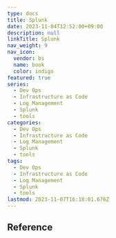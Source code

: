 ```yaml
---
type: docs
title: Splunk
date: 2023-11-04T12:52:00+09:00
description: null
linkTitle: Splunk
nav_weight: 9
nav_icon:
  vendor: bs
  name: book
  color: indigo
featured: true
series:
  - Dev Ops
  - Infrastructure as Code
  - Log Management
  - Splunk
  - tools
categories:
  - Dev Ops
  - Infrastructure as Code
  - Log Management
  - Splunk
  - tools
tags:
  - Dev Ops
  - Infrastructure as Code
  - Log Management
  - Splunk
  - tools
lastmod: 2023-11-07T16:18:01.676Z
---
```


## Reference
